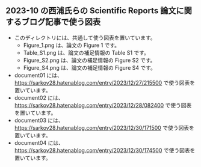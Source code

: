 ## 2023-10 の西浦氏らの Scientific Reports 論文に関するブログ記事で使う図表
- このディレクトリには、共通して使う図表を置いています。
  - Figure_1.png は、論文の Figure 1 です。
  - Table_S1.png は、論文の補足情報の Table S1 です。
  - Figure_S2.png は、論文の補足情報の Figure S2 です。
  - Figure_S4.png は、論文の補足情報の Figure S4 です。
- document01 には、https://sarkov28.hatenablog.com/entry/2023/12/27/215500 で使う図表を置いています。
- document02 には、https://sarkov28.hatenablog.com/entry/2023/12/28/082400 で使う図表を置いています。
- document03 には、https://sarkov28.hatenablog.com/entry/2023/12/30/171500 で使う図表を置いています。
- document04 には、https://sarkov28.hatenablog.com/entry/2023/12/30/174500 で使う図表を置いています。

